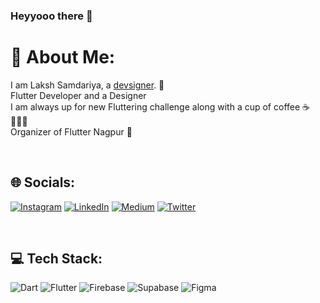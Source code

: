 ### Heyyooo there 👋

# 💫 About Me:
I am Laksh Samdariya, a [devsigner](laksh-devsigner.web.app). 💙 <br>
Flutter Developer and a Designer <br>
I am always up for new Fluttering challenge along with a cup of coffee ☕️👨🏻‍💻 <br>
Organizer of Flutter Nagpur 🥳 <br>

<br>

## 🌐 Socials:
[![Instagram](https://img.shields.io/badge/Instagram-%23E4405F.svg?logo=Instagram&logoColor=white)](https://instagram.com/laksh.samdariya) [![LinkedIn](https://img.shields.io/badge/LinkedIn-%230077B5.svg?logo=linkedin&logoColor=white)](https://linkedin.com/in/laksh-samdariya-37442b201) [![Medium](https://img.shields.io/badge/Medium-12100E?logo=medium&logoColor=white)](https://medium.com/@lakshsamdariya) [![Twitter](https://img.shields.io/badge/Twitter-%231DA1F2.svg?logo=Twitter&logoColor=white)](https://twitter.com/laksh_devsigner)

<br>

## 💻 Tech Stack:
![Dart](https://img.shields.io/badge/dart-%230175C2.svg?style=flat&logo=dart&logoColor=white) ![Flutter](https://img.shields.io/badge/Flutter-%2302569B.svg?style=flat&logo=Flutter&logoColor=white) ![Firebase](https://img.shields.io/badge/firebase-%23039BE5.svg?style=flat&logo=firebase) ![Supabase](https://img.shields.io/badge/Supabase-3ECF8E?style=flat&logo=supabase&logoColor=white) ![Figma](https://img.shields.io/badge/Figma-red?style=flat&logo=Figma&logoColor=white) 

 <!--
<br>

## 📊 GitHub Stats:
<img src="https://github-readme-stats-abhishekdoshi26.vercel.app/api?username=AbhishekDoshi26&theme=radical&hide_border=false&include_all_commits=true&count_private=true" height=150px>  <img src="https://github-readme-streak-stats.herokuapp.com/?user=AbhishekDoshi26&theme=radical&hide_border=false" height=150px><br/>

<br>

## 📦 Flutter Packages:

<a href="https://github.com/AbhishekDoshi26/contactus">
  <img align="center" src="https://github-readme-stats-abhishekdoshi26.vercel.app/api/pin/?username=AbhishekDoshi26&repo=contactus&theme=radical" />
</a>
<a href="https://github.com/AbhishekDoshi26/super_extensions">
 <img align="center" src="https://github-readme-stats-abhishekdoshi26.vercel.app/api/pin/?username=AbhishekDoshi26&repo=super_extensions&theme=radical" />
</a>
<a href="https://github.com/AbhishekDoshi26/parent-child-checkbox">
  <img align="center" src="https://github-readme-stats-abhishekdoshi26.vercel.app/api/pin/?username=AbhishekDoshi26&repo=parent-child-checkbox&theme=radical" />
</a>

<br><br>


## 🏆 GitHub Trophies
<img src="https://github-trophies.vercel.app/?username=AbhishekDoshi26&theme=radical&no-frame=false&no-bg=false&margin-w=4"/>



<br><br>
### ✍️ Random Dev Quote
![](https://quotes-github-readme.vercel.app/api?type=horizontal&theme=radical)

---

![Visitors](https://visitor-badge.laobi.icu/badge?page_id=AbhishekDoshi26.AbhishekDoshi26)   

  ## 💰 You can help me by [Sponsoring](https://github.com/sponsors/AbhishekDoshi26/) and supporting my Open-Source Work ❤️
  -->

<!--
**laksh29/laksh29** is a ✨ _special_ ✨ repository because its `README.md` (this file) appears on your GitHub profile.

Here are some ideas to get you started:

- 🔭 I’m currently working on ...
- 🌱 I’m currently learning ...
- 👯 I’m looking to collaborate on ...
- 🤔 I’m looking for help with ...
- 💬 Ask me about ...
- 📫 How to reach me: ...
- 😄 Pronouns: ...
- ⚡ Fun fact: ...
-->
